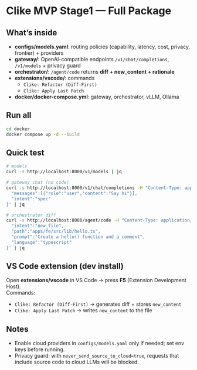 # Clike MVP Stage1 — Full Package

## What’s inside
- **configs/models.yaml**: routing policies (capability, latency, cost, privacy, frontier) + providers
- **gateway/**: OpenAI-compatible endpoints `/v1/chat/completions`, `/v1/models` + privacy guard
- **orchestrator/**: `/agent/code` returns **diff + new_content + rationale**
- **extensions/vscode/**: commands
  - `Clike: Refactor (Diff-First)`
  - `Clike: Apply Last Patch`
- **docker/docker-compose.yml**: gateway, orchestrator, vLLM, Ollama

## Run all
```bash
cd docker
docker compose up -d --build
```

## Quick test
```bash
# models
curl -s http://localhost:8000/v1/models | jq

# gateway chat (no code)
curl -s http://localhost:8000/v1/chat/completions -H "Content-Type: application/json" -d '{
  "messages":[{"role":"user","content":"Say hi"}],
  "intent":"spec"
}' | jq

# orchestrator diff
curl -s http://localhost:8080/agent/code -H "Content-Type: application/json" -d '{
  "intent":"new_file",
  "path":"apps/fe/src/lib/hello.ts",
  "prompt":"Create a hello() function and a comment",
  "language":"typescript"
}' | jq
```

## VS Code extension (dev install)
Open **extensions/vscode** in VS Code → press **F5** (Extension Development Host).  
Commands:
- `Clike: Refactor (Diff-First)` → generates diff + stores `new_content`
- `Clike: Apply Last Patch` → writes `new_content` to the file

## Notes
- Enable cloud providers in `configs/models.yaml` only if needed; set env keys before running.
- Privacy guard: with `never_send_source_to_cloud=true`, requests that include source code to cloud LLMs will be blocked.
